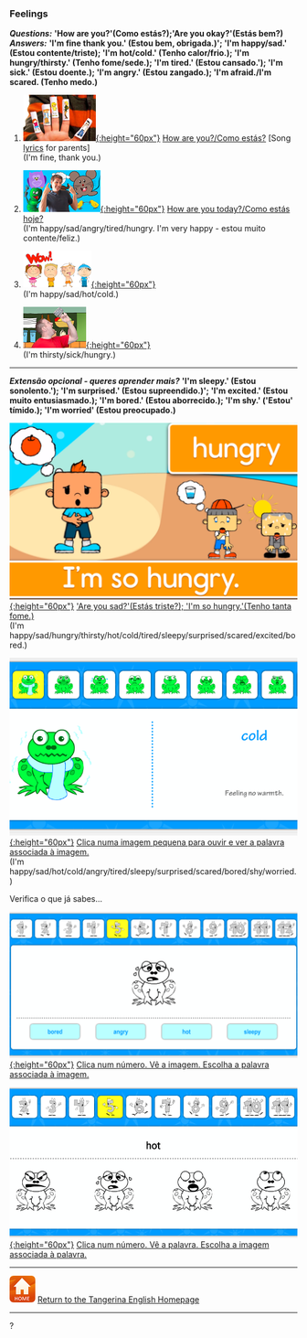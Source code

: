 <head>
<!-- Global site tag (gtag.js) - Google Analytics -->
<script async src="https://www.googletagmanager.com/gtag/js?id=UA-110947112-3"></script>
<script>
  window.dataLayer = window.dataLayer || [];
  function gtag(){dataLayer.push(arguments);}
  gtag('js', new Date());

  gtag('config', 'UA-110947112-3');
</script>
</head>

### Feelings

***Questions:*** **'How are you?'(Como estás?);'Are you okay?'(Estás bem?)**  
***Answers:*** **'I'm fine thank you.' (Estou bem, obrigada.)'; 'I'm happy/sad.' (Estou contente/triste); 'I'm hot/cold.' (Tenho calor/frio.); 'I'm hungry/thirsty.' (Tenho fome/sede.); 'I'm tired.' (Estou cansado.'); 'I'm sick.' (Estou doente.); 'I'm angry.' (Estou zangado.); 'I'm afraid./I'm scared. (Tenho medo.)**

1. [![hays](/images/hays.PNG){:height="60px"}](https://www.youtube.com/watch?v=LxhOv3KnfA8) [How are you?/Como estás?](https://www.youtube.com/watch?v=LxhOv3KnfA8)  [Song [lyrics](http://www.kidsboxapps.es/pdf/kb1/lyric/unit2.pdf) for parents]  
(I'm fine, thank you.)  

2. [![hoyt](/images/hoyt.png){:height="60px"}](https://www.youtube.com/watch?v=fMR8Hr9Xby4) [How are you today?/Como estás hoje?](https://www.youtube.com/watch?v=fMR8Hr9Xby4)  
(I'm happy/sad/angry/tired/hungry. I'm very happy - estou muito contente/feliz.) 

3. [![wehay1](/images/wehay1.PNG){:height="60px"}](https://www.youtube.com/watch?v=5su1M6NdG-I)  
(I'm happy/sad/hot/cold.)

4. [![wehay2](/images/wehay2.PNG){:height="60px"}](https://www.youtube.com/watch?v=WkswguWRJ5Q)  
(I'm thirsty/sick/hungry.)

***

***Extensão opcional - queres aprender mais?*** **'I'm sleepy.' (Estou sonolento.'); 'I'm surprised.' (Estou supreendido.)'; 'I'm excited.' (Estou muito entusiasmado.); 'I'm bored.' (Estou aborrecido.); 'I'm shy.' ('Estou' tímido.); 'I'm worried' (Estou preocupado.)**  

[![emelf](/images/emelf.png){:height="60px"}](https://www.youtube.com/watch?v=xRlTTSpGUx4) ['Are you sad?'(Estás triste?); 'I'm so hungry.'(Tenho tanta fome.)](https://www.youtube.com/watch?v=xRlTTSpGUx4)  
(I'm happy/sad/hungry/thirsty/hot/cold/tired/sleepy/surprised/scared/excited/bored.)  
  
[![angfepd](/images/angfepd.PNG){:height="60px"}](https://www.anglomaniacy.pl/feelingsDictionary.htm) [Clica numa imagem pequena para ouvir e ver a palavra associada à imagem.](https://www.anglomaniacy.pl/feelingsDictionary.htm)  
(I'm happy/sad/hot/cold/angry/tired/sleepy/surprised/scared/bored/shy/worried.)  

Verifica o que já sabes...  

[![angfepm](/images/angfepm.PNG){:height="60px"}](https://www.anglomaniacy.pl/feelingsQuiz.htm) [Clica num número. Vê a imagem. Escolha a palavra associada à imagem.](https://www.anglomaniacy.pl/feelingsQuiz.htm)  

[![angfewm](/images/angfewm.PNG){:height="60px"}](https://www.anglomaniacy.pl/feelingsPictureTest.htm) [Clica num número. Vê a palavra. Escolha a imagem associada à palavra.](https://www.anglomaniacy.pl/feelingsPictureTest.htm)  

***
[![home](/images/home.PNG)](https://tangerina-pt.github.io/English) [Return to the Tangerina English Homepage](https://tangerina-pt.github.io/English)

***
?
